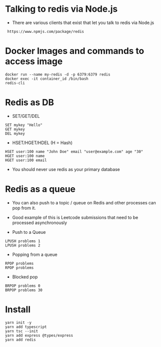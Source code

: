 # Talking to redis via Node.js
* There are various clients that exist that let you talk to redis via Node.js
```
 https://www.npmjs.com/package/redis
```

# Docker Images and commands to access image
```
docker run --name my-redis -d -p 6379:6379 redis
docker exec -it container_id /bin/bash
redis-cli
```

# Redis as DB

* SET/GET/DEL
```
SET mykey "Hello" 
GET mykey
DEL mykey
```

* HSET/HGET/HDEL (H = Hash)
```
HSET user:100 name "John Doe" email "user@example.com" age "30"
HGET user:100 name
HGET user:100 email
```
* You should never use redis as your primary database

# Redis as a queue

* You can also push to a topic / queue on Redis and other processes can pop from it.
* Good example of this is Leetcode submissions that need to be processed asynchronously

* Push to a Queue
```
LPUSH problems 1
LPUSH problems 2
```

* Popping from a queue
```
RPOP problems
RPOP problems 
```

* Blocked pop
```
BRPOP problems 0
BRPOP problems 30
```
# Install

```
yarn init -y
yarn add typescript
yarn tsc --init
yarn add express @types/express 
yarn add redis
```